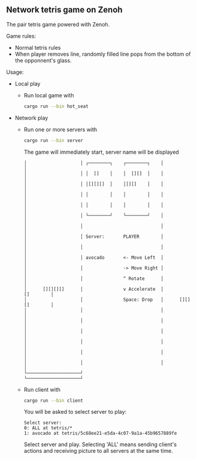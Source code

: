 ## Network tetris game on Zenoh

The pair tetris game powered with Zenoh. 

Game rules: 

- Normal tetris rules
- When player removes line, randomly filled line pops from the bottom of the opponnent's glass.

Usage:

- Local play

    - Run local game with
      ```sh
      cargo run --bin hot_seat
      ```

- Network play

    - Run one or more servers with
      ```bash
      cargo run --bin server
      ```

        The game will immediately start, server name will be displayed
        ```
        │                    │ ┌────────┐    ┌────────┐    │                    │
        │                    │ │  []    │    │  [][]  │    │                    │
        │                    │ │[][][]  │    │[][]    │    │                    │
        │                    │ │        │    │        │    │                    │
        │                    │ │        │    │        │    │                    │
        │                    │ └────────┘    └────────┘    │                    │
        │                    │                             │                    │
        │                    │ Server:       PLAYER        │                    │
        │                    │                             │                    │
        │                    │ avocado       <- Move Left  │                    │
        │                    │               -> Move Right │                    │
        │                    │               ^ Rotate      │                    │
        │      [][][][]      │               v Accelerate  │          []        │
        │                    │               Space: Drop   │      [][][]        │
        │                    │                             │                    │
        │                    │                             │                    │
        │                    │                             │                    │
        │                    │                             │                    │
        │                    │                             │                    │
        │                    │                             │                    │
        └────────────────────┘                             └────────────────────┘
        ```

    - Run client with
        ```bash
        cargo run --bin client
        ```

        You will be asked to select server to play:
        ```
        Select server:
        0: ALL at tetris/*
        1: avocado at tetris/5c68ee21-e5da-4c07-9a1a-45b9657889fe
        ```

        Select server and play. Selecting 'ALL' means sending client's actions and receiving picture to all servers at the same time.
